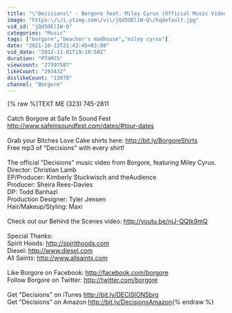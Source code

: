 ```yaml
---
title: "\"Decisions\" - Borgore feat. Miley Cyrus (Official Music Video)"
image: "https:\/\/i.ytimg.com\/vi\/jQd5OEl1W-Q\/hqdefault.jpg"
vid_id: "jQd5OEl1W-Q"
categories: "Music"
tags: ["borgore","beacher's madhouse","miley cyrus"]
date: "2021-10-13T21:43:45+03:00"
vid_date: "2012-11-01T19:10:50Z"
duration: "PT4M7S"
viewcount: "27597587"
likeCount: "293432"
dislikeCount: "13078"
channel: "Borgore"
---
```

{% raw %}TEXT ME (323) 745-2811<br /><br />Catch Borgore at Safe In Sound Fest <a rel="nofollow" target="blank" href="http://www.safeinsoundfest.com/dates/#tour-dates">http://www.safeinsoundfest.com/dates/#tour-dates</a><br /><br />Grab your Bitches Love Cake shirts here: <a rel="nofollow" target="blank" href="http://bit.ly/BorgoreShirts">http://bit.ly/BorgoreShirts</a> <br />Free mp3 of &quot;Decisions&quot; with every shirt!<br /><br />The official &quot;Decisions&quot; music video from Borgore, featuring Miley Cyrus. <br />Director: Christian Lamb<br />EP/Producer: Kimberly Stuckwisch and theAudience<br />Producer: Sheira Rees-Davies<br />DP: Todd Banhazl<br />Production Designer: Tyler Jensen<br />Hair/Makeup/Styling: Maxi<br /><br />Check out our Behind the Scenes video: <a rel="nofollow" target="blank" href="http://youtu.be/njJ-QQtk9mQ">http://youtu.be/njJ-QQtk9mQ</a><br /><br />Special Thanks: <br />Spirit Hoods: <a rel="nofollow" target="blank" href="http://spirithoods.com">http://spirithoods.com</a> <br />Diesel: <a rel="nofollow" target="blank" href="http://www.diesel.com">http://www.diesel.com</a> <br />All Saints: <a rel="nofollow" target="blank" href="http://www.allsaints.com">http://www.allsaints.com</a><br /><br />Like Borgore on Facebook: <a rel="nofollow" target="blank" href="http://facebook.com/borgore">http://facebook.com/borgore</a><br />Follow Borgore on Twitter: <a rel="nofollow" target="blank" href="http://twitter.com/borgore">http://twitter.com/borgore</a><br /><br />Get &quot;Decisions&quot; on iTunes <a rel="nofollow" target="blank" href="http://bit.ly/DECISIONSbrg">http://bit.ly/DECISIONSbrg</a><br />Get &quot;Decisions&quot; on Amazon <a rel="nofollow" target="blank" href="http://bit.ly/DecisionsAmazon">http://bit.ly/DecisionsAmazon</a>{% endraw %}
